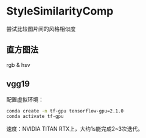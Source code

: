 # StyleSimilarityComp
尝试比较图片间的风格相似度
## 直方图法
rgb & hsv
## vgg19
配置虚拟环境：
```bash
conda create -n tf-gpu tensorflow-gpu=2.1.0
conda activate tf-gpu
```
速度：NVIDIA TITAN RTX上，大约1s能完成2~3次迭代。